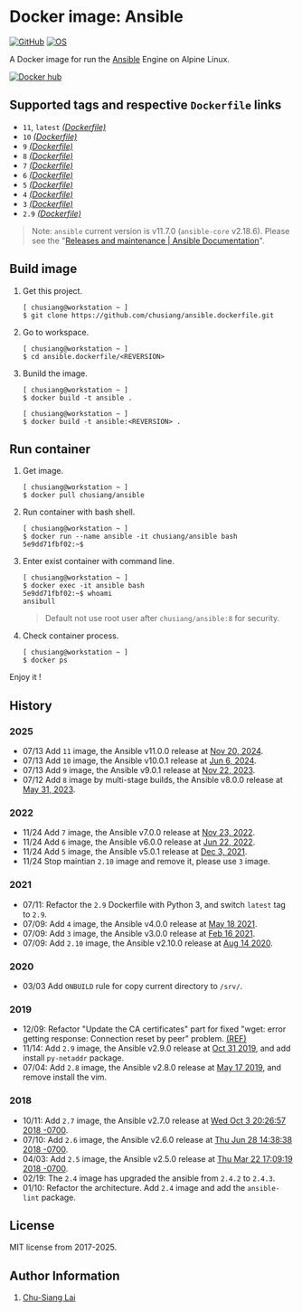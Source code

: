 # Docker image: Ansible

[![GitHub](https://img.shields.io/badge/github-chusiang/ansible.dockerfile-blue.svg)][github_repo] [![OS](https://img.shields.io/badge/os-alpine-blue.svg)][alpine_image]

A Docker image for run the [Ansible][ansible_official] Engine on Alpine Linux.

[![Docker hub](https://hub.docker.com/r/chusiang/ansible)][dockerhub_repo]

[github_repo]: https://github.com/chusiang/ansible.dockerfile
[alpine_image]: https://hub.docker.com/_/alpine/
[dockerhub_repo]: https://hub.docker.com/repository/docker/chusiang/ansible
[ansible_official]: https://www.ansible.com/

## Supported tags and respective `Dockerfile` links

- `11`, `latest` [_(Dockerfile)_](https://github.com/chusiang/ansible.dockerfile/blob/main/v11/Dockerfile)
- `10` [_(Dockerfile)_](https://github.com/chusiang/ansible.dockerfile/blob/main/v10/Dockerfile)
- `9` [_(Dockerfile)_](https://github.com/chusiang/ansible.dockerfile/blob/main/v9/Dockerfile)
- `8` [_(Dockerfile)_](https://github.com/chusiang/ansible.dockerfile/blob/main/v8/Dockerfile)
- `7` [_(Dockerfile)_](https://github.com/chusiang/ansible.dockerfile/blob/main/v7/Dockerfile)
- `6` [_(Dockerfile)_](https://github.com/chusiang/ansible.dockerfile/blob/main/v6/Dockerfile)
- `5` [_(Dockerfile)_](https://github.com/chusiang/ansible.dockerfile/blob/main/v5/Dockerfile)
- `4` [_(Dockerfile)_](https://github.com/chusiang/ansible.dockerfile/blob/main/v4/Dockerfile)
- `3` [_(Dockerfile)_](https://github.com/chusiang/ansible.dockerfile/blob/main/v3/Dockerfile)
- `2.9` [_(Dockerfile)_](https://github.com/chusiang/ansible.dockerfile/blob/main/v2.9/Dockerfile)

> Note: `ansible` current version is v11.7.0 (`ansible-core` v2.18.6). Please
> see the "[Releases and maintenance | Ansible Documentation][release_and_maintenance]".

[release_and_maintenance]: https://docs.ansible.com/ansible/latest/reference_appendices/release_and_maintenance.html

## Build image

1. Get this project.

    ```console
    [ chusiang@workstation ~ ]
    $ git clone https://github.com/chusiang/ansible.dockerfile.git
    ```

1. Go to workspace.

    ```console
    [ chusiang@workstation ~ ]
    $ cd ansible.dockerfile/<REVERSION>
    ```

1. Bunild the image.

    ```console
    [ chusiang@workstation ~ ]
    $ docker build -t ansible .

    [ chusiang@workstation ~ ]
    $ docker build -t ansible:<REVERSION> .
    ```

## Run container

1. Get image.

    ```console
    [ chusiang@workstation ~ ]
    $ docker pull chusiang/ansible
    ```

1. Run container with bash shell.

    ```console
    [ chusiang@workstation ~ ]
    $ docker run --name ansible -it chusiang/ansible bash
    5e9dd71fbf02:~$
    ```

1. Enter exist container with command line.

    ```console
    [ chusiang@workstation ~ ]
    $ docker exec -it ansible bash
    5e9dd71fbf02:~$ whoami
    ansibull
    ```

    > Default not use root user after `chusiang/ansible:8` for security.

1. Check container process.

    ```console
    [ chusiang@workstation ~ ]
    $ docker ps
    ```

Enjoy it !

## History

### 2025

- 07/13 Add `11` image, the Ansible v11.0.0 release at
    [Nov 20, 2024](https://pypi.org/project/ansible/11.0.0/).
- 07/13 Add `10` image, the Ansible v10.0.1 release at
    [Jun 6, 2024](https://pypi.org/project/ansible/10.0.1/).
- 07/13 Add `9` image, the Ansible v9.0.1 release at
    [Nov 22, 2023](https://pypi.org/project/ansible/9.0.1/).
- 07/12 Add `8` image by multi-stage builds, the Ansible v8.0.0 release at
    [May 31, 2023](https://pypi.org/project/ansible/8.0.0/).

### 2022

- 11/24 Add `7` image, the Ansible v7.0.0 release at [Nov 23, 2022](https://pypi.org/project/ansible/7.0.0/).
- 11/24 Add `6` image, the Ansible v6.0.0 release at [Jun 22, 2022](https://pypi.org/project/ansible/6.0.0/).
- 11/24 Add `5` image, the Ansible v5.0.1 release at [Dec 3, 2021](https://pypi.org/project/ansible/5.0.1/).
- 11/24 Stop maintian `2.10` image and remove it, please use `3` image.

### 2021

- 07/11: Refactor the `2.9` Dockerfile with Python 3, and switch `latest` tag
    to `2.9`.
- 07/09: Add `4` image, the Ansible v4.0.0 release at [May 18 2021](https://docs.ansible.com/ansible/latest/roadmap/COLLECTIONS_4.html).
- 07/09: Add `3` image, the Ansible v3.0.0 release at [Feb 16 2021](https://docs.ansible.com/ansible/latest/roadmap/COLLECTIONS_3_0.html).
- 07/09: Add `2.10` image, the Ansible v2.10.0 release at [Aug 14 2020](https://github.com/ansible/ansible/releases/tag/v2.10.0).

### 2020

- 03/03 Add `ONBUILD` rule for copy current directory to `/srv/`.

### 2019

- 12/09: Refactor "Update the CA certificates" part for fixed "wget: error
    getting response: Connection reset by peer" problem.
    [(REF)](https://github.com/Yelp/dumb-init/issues/73)
- 11/14: Add `2.9` image, the Ansible v2.9.0 release at
    [Oct 31 2019](https://github.com/ansible/ansible/releases/tag/v2.9.0), and
    add install `py-netaddr` package.
- 07/04: Add `2.8` image, the Ansible v2.8.0 release at
    [May 17 2019](https://github.com/ansible/ansible/releases/tag/v2.8.0), and
    remove install the vim.

### 2018

- 10/11: Add `2.7` image, the Ansible v2.7.0 release at
    [Wed Oct 3 20:26:57 2018 -0700](https://github.com/ansible/ansible/releases/tag/v2.7.0).
- 07/10: Add `2.6` image, the Ansible v2.6.0 release at
    [Thu Jun 28 14:38:38 2018 -0700](https://github.com/ansible/ansible/releases/tag/v2.6.0).
- 04/03: Add `2.5` image, the Ansible v2.5.0 release at
    [Thu Mar 22 17:09:19 2018 -0700](https://github.com/ansible/ansible/releases/tag/v2.5.0).
- 02/19: The `2.4` image has upgraded the ansible from `2.4.2` to `2.4.3`.
- 01/10: Refactor the architecture. Add `2.4` image and add the `ansible-lint` package.

## License

MIT license from 2017-2025.

## Author Information

1. [Chu-Siang Lai](https://note.drx.tw)
